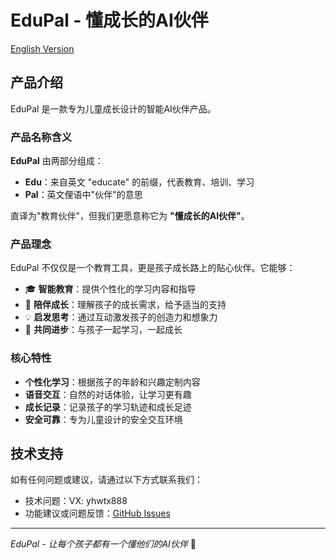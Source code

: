 # EduPal - 懂成长的AI伙伴

[English Version](./README_EduPal_EN.md)

## 产品介绍

EduPal 是一款专为儿童成长设计的智能AI伙伴产品。

### 产品名称含义

**EduPal** 由两部分组成：
- **Edu**：来自英文 "educate" 的前缀，代表教育、培训、学习
- **Pal**：英文俚语中"伙伴"的意思

直译为"教育伙伴"，但我们更愿意称它为 **"懂成长的AI伙伴"**。

### 产品理念

EduPal 不仅仅是一个教育工具，更是孩子成长路上的贴心伙伴。它能够：

- 🎓 **智能教育**：提供个性化的学习内容和指导
- 🤝 **陪伴成长**：理解孩子的成长需求，给予适当的支持
- 💡 **启发思考**：通过互动激发孩子的创造力和想象力
- 🌱 **共同进步**：与孩子一起学习，一起成长

### 核心特性

- **个性化学习**：根据孩子的年龄和兴趣定制内容
- **语音交互**：自然的对话体验，让学习更有趣
- **成长记录**：记录孩子的学习轨迹和成长足迹
- **安全可靠**：专为儿童设计的安全交互环境

## 技术支持

如有任何问题或建议，请通过以下方式联系我们：

- 技术问题：VX: yhwtx888
- 功能建议或问题反馈：[GitHub Issues](https://github.com/wangtian1999/EduPal/issues)

---

*EduPal - 让每个孩子都有一个懂他们的AI伙伴* 🌟